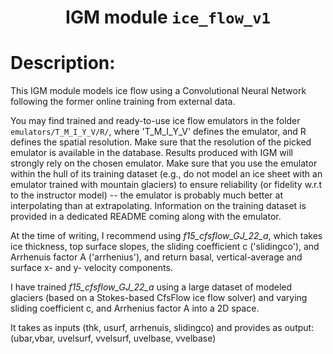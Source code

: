 

### <h1 align="center" id="title">IGM module `ice_flow_v1` </h1>

# Description:

This IGM module models ice flow using a Convolutional Neural Network
following the former online training from external data.

You may find trained and ready-to-use ice flow emulators in the folder
`emulators/T_M_I_Y_V/R/`, where 'T_M_I_Y_V' defines the emulator, and
R defines the spatial resolution. Make sure that the resolution of the
picked emulator is available in the database. Results produced with IGM
will strongly rely on the chosen emulator. Make sure that you use the
emulator within the hull of its training dataset (e.g., do not model
an ice sheet with an emulator trained with mountain glaciers) to ensure
reliability (or fidelity w.r.t to the instructor model) -- the emulator
is probably much better at interpolating than at extrapolating.
Information on the training dataset is provided in a dedicated README
coming along with the emulator.

At the time of writing, I recommend using *f15_cfsflow_GJ_22_a*, which
takes ice thickness, top surface slopes, the sliding coefficient c
('slidingco'), and Arrhenuis factor A ('arrhenius'), and return basal,
vertical-average and surface x- and y- velocity components.

I have trained *f15_cfsflow_GJ_22_a* using a large dataset of modeled
glaciers (based on a Stokes-based CfsFlow ice flow solver) and varying
sliding coefficient c, and Arrhenius factor A into a 2D space.

It takes as inputs (thk, usurf, arrhenuis, slidingco) and provides
as output: (ubar,vbar, uvelsurf, vvelsurf, uvelbase, vvelbase)
